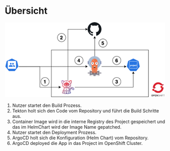 # Übersicht

![](../../.gitbook/assets/ci_cd.png)

1. Nutzer startet den Build Prozess.
2. Tekton holt sich den Code vom Repository und führt die Build Schritte aus.
3. Container Image wird in die interne Registry des Project gespeichert und das im HelmChart wird der Image Name gepatched.
4. Nutzer startet den Deployment Prozess.
5. ArgoCD holt sich die Konfiguration \(Helm Chart\) vom Repository.
6. ArgoCD deployed die App in das Project im OpenShift Cluster.

